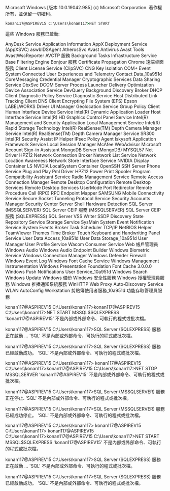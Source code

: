 Microsoft Windows [版本 10.0.19042.985]
(c) Microsoft Corporation. 著作權所有，並保留一切權利。
```cmd
konan117@ASPIREV15 C:\Users\konan117>NET START

```
這些 Windows 服務已啟動:

   AnyDesk Service
   Application Information
   AppX Deployment Service (AppXSVC)
   aswbIDSAgent
   AtherosSvc
   Avast Antivirus
   Avast Tools
   AvastWscReporter
   AVCTP 服務
   Background Tasks Infrastructure Service
   Base Filtering Engine
   Bonjour 服務
   Certificate Propagation
   Chrome 遠端桌面服務
   Client License Service (ClipSVC)
   CNG Key Isolation
   COM+ Event System
   Connected User Experiences and Telemetry
   Contact Data_10a951d
   CoreMessaging
   Credential Manager
   Cryptographic Services
   Data Sharing Service
   DbxSvc
   DCOM Server Process Launcher
   Delivery Optimization
   Device Association Service
   DevQuery Background Discovery Broker
   DHCP Client
   Diagnostic Policy Service
   Diagnostic Service Host
   Distributed Link Tracking Client
   DNS Client
   Encrypting File System (EFS)
   Epson LABELWORKS Driver UI Manager
   Geolocation Service
   Group Policy Client
   Human Interface Device Service
   Intel(R) Dynamic Application Loader Host Interface Service
   Intel(R) HD Graphics Control Panel Service
   Intel(R) Management and Security Application Local Management Service
   Intel(R) Rapid Storage Technology
   Intel(R) RealSense(TM) Depth Camera Manager Service
   Intel(R) RealSense(TM) Depth Camera Manager Service SR300
   Intel(R) Security Assist
   IP Helper
   IPsec Policy Agent
   Iskysoft Application Framework Service
   Local Session Manager
   McAfee WebAdvisor
   Microsoft Account Sign-in Assistant
   MongoDB Server (MongoDB)
   MYSQL57
   Net Driver HPZ12
   Network Connection Broker
   Network List Service
   Network Location Awareness
   Network Store Interface Service
   NVIDIA Display Container LS
   NVIDIA LocalSystem Container
   OpenSSH SSH Server
   Phone Service
   Plug and Play
   Pml Driver HPZ12
   Power
   Print Spooler
   Program Compatibility Assistant Service
   Radio Management Service
   Remote Access Connection Manager
   Remote Desktop Configuration
   Remote Desktop Services
   Remote Desktop Services UserMode Port Redirector
   Remote Procedure Call (RPC)
   RPC Endpoint Mapper
   SAMSUNG Mobile Connectivity Service
   Secure Socket Tunneling Protocol Service
   Security Accounts Manager
   Security Center
   Server
   Shell Hardware Detection
   SQL Server (MSSQLSERVER)
   SQL Server CEIP 服務 (MSSQLSERVER)
   SQL Server CEIP 服務 (SQLEXPRESS)
   SQL Server VSS Writer
   SSDP Discovery
   State Repository Service
   Storage Service
   SysMain
   System Event Notification Service
   System Events Broker
   Task Scheduler
   TCP/IP NetBIOS Helper
   TeamViewer
   Themes
   Time Broker
   Touch Keyboard and Handwriting Panel Service
   User Data Access_10a951d
   User Data Storage_10a951d
   User Manager
   User Profile Service
   Wacom Consumer Service
   Web 帳戶管理員
   Windows Audio
   Windows Audio Endpoint Builder
   Windows Biometric Service
   Windows Connection Manager
   Windows Defender Firewall
   Windows Event Log
   Windows Font Cache Service
   Windows Management Instrumentation
   Windows Presentation Foundation Font Cache 3.0.0.0
   Windows Push Notifications User Service_10a951d
   Windows Search
   Windows Update
   Windows 備份
   Windows 安全性服務
   Windows 授權管理員服務
   Windows 推播通知系統服務
   WinHTTP Web Proxy Auto-Discovery Service
   WLAN AutoConfig
   Workstation
   剪貼簿使用者服務_10a951d
   功能存取管理員服務

konan117@ASPIREV15 C:\Users\konan117>konan117@ASPIREV15 C:\Users\konan117>NET START MSSQL$SQLEXPRESS
'konan117@ASPIREV15' 不是內部或外部命令、可執行的程式或批次檔。

konan117@ASPIREV15 C:\Users\konan117>SQL Server (SQLEXPRESS) 服務正在啟動 ...
'SQL' 不是內部或外部命令、可執行的程式或批次檔。

konan117@ASPIREV15 C:\Users\konan117>SQL Server (SQLEXPRESS) 服務已經啟動成功。
'SQL' 不是內部或外部命令、可執行的程式或批次檔。

konan117@ASPIREV15 C:\Users\konan117>
konan117@ASPIREV15 C:\Users\konan117>konan117@ASPIREV15 C:\Users\konan117>NET STOP MSSQLSERVER
'konan117@ASPIREV15' 不是內部或外部命令、可執行的程式或批次檔。

konan117@ASPIREV15 C:\Users\konan117>SQL Server (MSSQLSERVER) 服務正在停止.
'SQL' 不是內部或外部命令、可執行的程式或批次檔。

konan117@ASPIREV15 C:\Users\konan117>SQL Server (MSSQLSERVER) 服務已經成功停止。
'SQL' 不是內部或外部命令、可執行的程式或批次檔。

konan117@ASPIREV15 C:\Users\konan117>
konan117@ASPIREV15 C:\Users\konan117>
konan117@ASPIREV15 C:\Users\konan117>konan117@ASPIREV15 C:\Users\konan117>NET START MSSQL$SQLEXPRESS
'konan117@ASPIREV15' 不是內部或外部命令、可執行的程式或批次檔。

konan117@ASPIREV15 C:\Users\konan117>SQL Server (SQLEXPRESS) 服務正在啟動 ...
'SQL' 不是內部或外部命令、可執行的程式或批次檔。

konan117@ASPIREV15 C:\Users\konan117>SQL Server (SQLEXPRESS) 服務已經啟動成功。
'SQL' 不是內部或外部命令、可執行的程式或批次檔。
